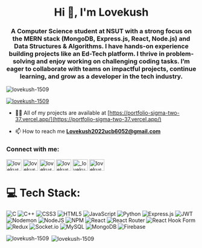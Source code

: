 <h1 align="center">Hi 👋, I'm Lovekush</h1>
<h3 align="center" >A Computer Science student at NSUT with a strong focus on the MERN stack (MongoDB, Express.js, React, Node.js) and Data Structures & Algorithms. I have hands-on experience building projects like an Ed-Tech platform. I thrive in problem-solving and enjoy working on challenging coding tasks. I’m eager to collaborate with teams on impactful projects, continue learning, and grow as a developer in the tech industry.</h3>

<p align="left"> <img src="https://komarev.com/ghpvc/?username=lovekush-1509&label=Profile%20views&color=0e75b6&style=flat" alt="lovekush-1509" /> </p>

<p align="left"> <a href="https://github.com/ryo-ma/github-profile-trophy"><img src="https://github-profile-trophy.vercel.app/?username=lovekush-1509" alt="lovekush-1509" /></a> </p>

- 👨‍💻 All of my projects are available at [https://portfolio-sigma-two-37.vercel.app/](https://portfolio-sigma-two-37.vercel.app/)

- 📫 How to reach me **Lovekush2022ucb6052@gmail.com**

<h3 align="left">Connect with me:</h3>
<p align="left">
<a href="https://linkedin.com/in/lovekush-84514b26a" target="blank"><img align="center" src="https://raw.githubusercontent.com/rahuldkjain/github-profile-readme-generator/master/src/images/icons/Social/linked-in-alt.svg" alt="lovekush-84514b26a" height="30" width="40" /></a>
<a href="https://www.codechef.com/users/lovekush_1509" target="blank"><img align="center" src="https://cdn.jsdelivr.net/npm/simple-icons@3.1.0/icons/codechef.svg" alt="lovekush_1509" height="30" width="40" /></a>
<a href="https://www.hackerrank.com/lovekush2022ucb1" target="blank"><img align="center" src="https://raw.githubusercontent.com/rahuldkjain/github-profile-readme-generator/master/src/images/icons/Social/hackerrank.svg" alt="lovekush2022ucb1" height="30" width="40" /></a>
<a href="https://codeforces.com/profile/lovekush2022ucb6052" target="blank"><img align="center" src="https://raw.githubusercontent.com/rahuldkjain/github-profile-readme-generator/master/src/images/icons/Social/codeforces.svg" alt="lovekush2022ucb6052" height="30" width="40" /></a>
<a href="https://www.leetcode.com/_lovekush09" target="blank"><img align="center" src="https://raw.githubusercontent.com/rahuldkjain/github-profile-readme-generator/master/src/images/icons/Social/leet-code.svg" alt="_lovekush09" height="30" width="40" /></a>
<a href="https://auth.geeksforgeeks.org/user/lovekush20cvp7/profile" target="blank"><img align="center" src="https://raw.githubusercontent.com/rahuldkjain/github-profile-readme-generator/master/src/images/icons/Social/geeks-for-geeks.svg" alt="lovekush20cvp7/profile" height="30" width="40" /></a>
</p>

# 💻 Tech Stack:
![C](https://img.shields.io/badge/c-%2300599C.svg?style=for-the-badge&logo=c&logoColor=white) ![C++](https://img.shields.io/badge/c++-%2300599C.svg?style=for-the-badge&logo=c%2B%2B&logoColor=white) ![CSS3](https://img.shields.io/badge/css3-%231572B6.svg?style=for-the-badge&logo=css3&logoColor=white) ![HTML5](https://img.shields.io/badge/html5-%23E34F26.svg?style=for-the-badge&logo=html5&logoColor=white) ![JavaScript](https://img.shields.io/badge/javascript-%23323330.svg?style=for-the-badge&logo=javascript&logoColor=%23F7DF1E) ![Python](https://img.shields.io/badge/python-3670A0?style=for-the-badge&logo=python&logoColor=ffdd54) ![Express.js](https://img.shields.io/badge/express.js-%23404d59.svg?style=for-the-badge&logo=express&logoColor=%2361DAFB) ![JWT](https://img.shields.io/badge/JWT-black?style=for-the-badge&logo=JSON%20web%20tokens) ![Nodemon](https://img.shields.io/badge/NODEMON-%23323330.svg?style=for-the-badge&logo=nodemon&logoColor=%BBDEAD) ![NodeJS](https://img.shields.io/badge/node.js-6DA55F?style=for-the-badge&logo=node.js&logoColor=white) ![NPM](https://img.shields.io/badge/NPM-%23CB3837.svg?style=for-the-badge&logo=npm&logoColor=white) ![React](https://img.shields.io/badge/react-%2320232a.svg?style=for-the-badge&logo=react&logoColor=%2361DAFB) ![React Router](https://img.shields.io/badge/React_Router-CA4245?style=for-the-badge&logo=react-router&logoColor=white) ![React Hook Form](https://img.shields.io/badge/React%20Hook%20Form-%23EC5990.svg?style=for-the-badge&logo=reacthookform&logoColor=white) ![Redux](https://img.shields.io/badge/redux-%23593d88.svg?style=for-the-badge&logo=redux&logoColor=white) ![Socket.io](https://img.shields.io/badge/Socket.io-black?style=for-the-badge&logo=socket.io&badgeColor=010101) ![MySQL](https://img.shields.io/badge/mysql-4479A1.svg?style=for-the-badge&logo=mysql&logoColor=white) ![MongoDB](https://img.shields.io/badge/MongoDB-%234ea94b.svg?style=for-the-badge&logo=mongodb&logoColor=white) ![Firebase](https://img.shields.io/badge/firebase-a08021?style=for-the-badge&logo=firebase&logoColor=ffcd34)


<p><img align="left" src="https://github-readme-stats.vercel.app/api/top-langs?username=lovekush-1509&show_icons=true&locale=en&layout=compact" alt="lovekush-1509" /></p>

<p>&nbsp;<img align="center" src="https://github-readme-stats.vercel.app/api?username=lovekush-1509&show_icons=true&locale=en" alt="lovekush-1509" /></p>
